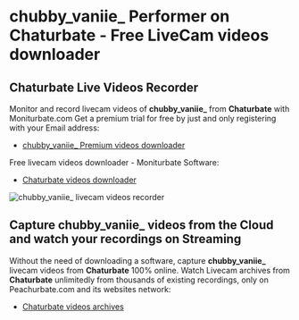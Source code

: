 # chubby_vaniie_ Performer on Chaturbate - Free LiveCam videos downloader

## Chaturbate Live Videos Recorder

Monitor and record livecam videos of **chubby_vaniie_** from **Chaturbate** with Moniturbate.com
Get a premium trial for free by just and only registering with your Email address:
* [chubby_vaniie_ Premium videos downloader](https://moniturbate.com/request-demo-licence-key.html)

Free livecam videos downloader - Moniturbate Software:
* [Chaturbate videos downloader](https://moniturbate.com/moniturbate-download-software.html)

![chubby_vaniie_ livecam videos recorder](https://peachurnet.com/templates/moniturbate-software.png)


## Capture chubby_vaniie_ videos from the Cloud and watch your recordings on Streaming

Without the need of downloading a software, capture **chubby_vaniie_** livecam videos from **Chaturbate** 100% online.
Watch Livecam archives from **Chaturbate** unlimitedly from thousands of existing recordings, only on Peachurbate.com and its websites network:
* [Chaturbate videos archives](https://peachurnet.com/)